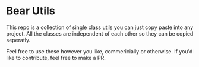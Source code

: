 # Bear Utils
This repo is a collection of single class utils you can just copy paste into any project. All the classes are independent of each other so they can be copied seperatly. 

Feel free to use these however you like, commericially or otherwise. If you'd like to contribute, feel free to make a PR.
